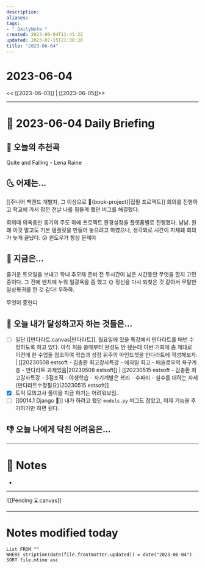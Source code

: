 ```yaml
---
description:
aliases: 
tags:
- " DailyNote "
created: 2023-06-04T11:43:22
updated: 2023-07-15T21:30:20
title: "2023-06-04"
---
```


# 2023-06-04

<< [[2023-06-03]] | [[2023-06-05]]>>

---

# 📅 2023-06-04 Daily Briefing

## 🎵 오늘의 추천곡

Quite and Falling - Lena Raine

## 🌜 어제는...

[[주니어 백엔드 개발자, 그 이상으로 🚀{book-project}|집필 프로젝트]] 회의를 진행하고 학교에 가서 잠깐 전날 나를 힘들게 했던 버그를 해결했다. 

회의때 의욕충만 동기의 주도 하에 프로젝트 환경설정을 플랫폼별로 진행했다. 냠냠. 원래 이것 말고도 기본 템플릿을 만들어 놓으려고 하였으나, 생각외로 시간이 지체돼 회의가 늦게 끝났다. 😮 윈도우가 항상 문제야

## 🙌 지금은...

즐거운 토요일을 보내고 학내 추모제 준비 전 두시간여 남은 시간동안 무엇을 할지 고민중이다. 그 전에 벤치에 누워 일광욕을 좀 했고 🌞 정신을 다시 되찾은 것 같아서 무탈한 일상복귀를 한 것 같다! 우하하. 

무엇이 중헌디

## 🚀 오늘 내가 달성하고자 하는 것들은...

- [ ] 일단 [[만다라트.canvas|만다라트]]. 월요일에 있을 특강에서 만다라트를 매번 수정하도록 하고 있다. 아직 처음 쓸때부터 완성도 안 됐는데 이번 기회에 좀 제대로 이전에 한 수업들 참조하여 학습과 성장 위주의 마인드셋을 만다라트에 작성해보자. | [[20230508 estsoft - 김충환 회고강사특강 - 애자일 회고 - 매슬로우의 욕구계층 - 만다라트 과제있음|20230508 estsoft]] | [[20230515 estsoft - 김충환 회고강사특강 - 3점조직 - 야생학습 - 자기계발은 복리 - 수파리 - 실수를 대하는 자세 {만다라트수정필요}|20230515 estsoft]] 
- [x] 토익 모의고사 풀이을 지금 하기는 어려워보임. 
- [ ] [[0014.1 Django 🎈]] 내가 하려고 했던 `models.py` 버그도 잡았고, 이제 기능을 추가하기만 하면 된다.

## 👎 오늘 나에게 닥친 어려움은...

---

# 📝 Notes

- 

___

![[Pending ⌛.canvas]]

---

# Notes modified today

```dataview
List FROM "" 
WHERE striptime(date(file.frontmatter.updated)) = date("2023-06-04") 
SORT file.mtime asc
```
